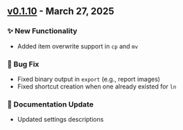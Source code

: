 ## [v0.1.10](https://pypi.org/project/ms-fabric-cli/0.1.10/) - March 27, 2025

### ✨ New Functionality

* Added item overwrite support in `cp` and `mv`

### 🔧 Bug Fix

* Fixed binary output in `export` (e.g., report images)
* Fixed shortcut creation when one already existed for `ln`

### 📝 Documentation Update

* Updated settings descriptions